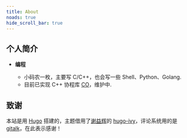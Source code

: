 ```yaml
---
title: About
noads: true
hide_scroll_bar: true
---
```



## 个人简介

- **编程**

  - 小码农一枚，主要写 C/C++，也会写一些 Shell、Python、Golang.
  - 目前已实现 C++ 协程库 [CO](https://github.com/idealvin/co)，维护中.


## 致谢

本站是用 [Hugo](https://gohugo.io) 搭建的，主题借用了[谢益辉](https://yihui.name)的 [hugo-ivy](https://github.com/yihui/hugo-ivy)，评论系统用的是 [gitalk](https://github.com/gitalk/gitalk)，在此表示感谢！
